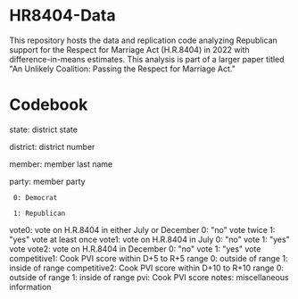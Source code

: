 # HR8404-Data
This repository hosts the data and replication code analyzing Republican support for the Respect for Marriage Act (H.R.8404) in 2022 with difference-in-means estimates. This analysis is part of a larger paper titled "An Unlikely Coalition: Passing the Respect for Marriage Act."

# Codebook
state: district state

district: district number

member: member last name

party: member party

     0: Democrat
     
     1: Republican
     
vote0: vote on H.R.8404 in either July or December
     0: "no" vote twice
     1: "yes" vote at least once
vote1: vote on H.R.8404 in July
     0: "no" vote
     1: "yes" vote
vote2: vote on H.R.8404 in December
     0: "no" vote
     1: "yes" vote
competitive1: Cook PVI score within D+5 to R+5 range 
     0: outside of range
     1: inside of range
competitive2: Cook PVI score within D+10 to R+10 range 
     0: outside of range
     1: inside of range
pvi: Cook PVI score
notes: miscellaneous information
